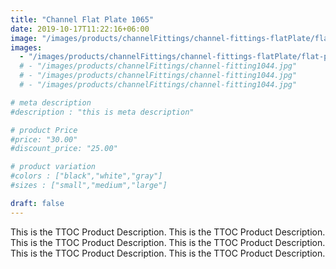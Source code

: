 ```yaml
---
title: "Channel Flat Plate 1065"
date: 2019-10-17T11:22:16+06:00
image: "/images/products/channelFittings/channel-fittings-flatPlate/flat-plate-fitting1065.png"
images: 
  - "/images/products/channelFittings/channel-fittings-flatPlate/flat-plate-fitting1065.png"
  # - "/images/products/channelFittings/channel-fitting1044.jpg"
  # - "/images/products/channelFittings/channel-fitting1044.jpg"
  # - "/images/products/channelFittings/channel-fitting1044.jpg"

# meta description
#description : "this is meta description"

# product Price
#price: "30.00"
#discount_price: "25.00"

# product variation
#colors : ["black","white","gray"]
#sizes : ["small","medium","large"]

draft: false
---
```


This is the TTOC Product Description. This is the TTOC Product Description. This is the TTOC Product Description. This is the TTOC Product Description. This is the TTOC Product Description. This is the TTOC Product Description. 